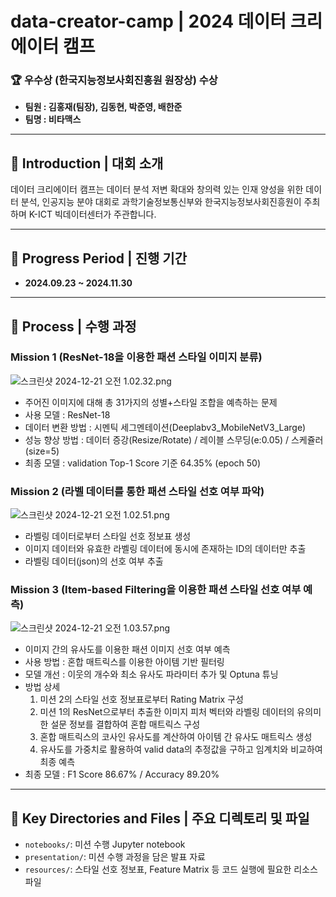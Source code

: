 # **data-creator-camp** | 2024 데이터 크리에이터 캠프

### 🏆 우수상 (한국지능정보사회진흥원 원장상) 수상

- **팀원 : 김홍재(팀장), 김동현, 박준영, 배한준**
- **팀명 : 비타맥스**

---

## 🌟 **Introduction | 대회 소개**

데이터 크리에이터 캠프는 데이터 분석 저변 확대와 창의력 있는 인재 양성을 위한 데이터 분석, 인공지능 분야 대회로 과학기술정보통신부와 한국지능정보사회진흥원이 주최하며 K-ICT 빅데이터센터가 주관합니다.

---

## 📅 **Progress Period | 진행 기간**

- **2024.09.23 ~ 2024.11.30**

---

## 🚀 **Process |** 수행 과정

### Mission 1 (ResNet-18을 이용한 패션 스타일 이미지 분류)

![스크린샷 2024-12-21 오전 1.02.32.png](https://github.com/user-attachments/assets/48eaed85-c9fa-483f-8534-fe23eb988e06)

- 주어진 이미지에 대해 총 31가지의 성별+스타일 조합을 예측하는 문제
- 사용 모델 : ResNet-18
- 데이터 변환 방법 : 시멘틱 세그멘테이션(Deeplabv3_MobileNetV3_Large)
- 성능 향상 방법 : 데이터 증강(Resize/Rotate) / 레이블 스무딩(e:0.05) / 스케쥴러(size=5)
- 최종 모델 : validation Top-1 Score 기준 64.35% (epoch 50)

### Mission 2 (라벨 데이터를 통한 패션 스타일 선호 여부 파악)

![스크린샷 2024-12-21 오전 1.02.51.png](https://github.com/user-attachments/assets/ce456332-2c0c-4442-b134-df938fc86da3)

- 라벨링 데이터로부터 스타일 선호 정보표 생성
- 이미지 데이터와 유효한 라벨링 데이터에 동시에 존재하는 ID의 데이터만 추출
- 라벨링 데이터(json)의 선호 여부 추출

### Mission 3 (Item-based Filtering을 이용한 패션 스타일 선호 여부 예측)

![스크린샷 2024-12-21 오전 1.03.57.png](https://github.com/user-attachments/assets/d190a6bb-271e-4608-81c5-4fc46fc60e48)

- 이미지 간의 유사도를 이용한 패션 이미지 선호 여부 예측
- 사용 방법 : 혼합 매트릭스를 이용한 아이템 기반 필터링
- 모델 개선 : 이웃의 개수와 최소 유사도 파라미터 추가 및 Optuna 튜닝
- 방법 상세
    1. 미션 2의 스타일 선호 정보표로부터 Rating Matrix 구성
    2. 미션 1의 ResNet으로부터 추출한 이미지 피처 벡터와 라벨링 데이터의 유의미한 설문 정보를 결합하여 혼합 매트릭스 구성
    3. 혼합 매트릭스의 코사인 유사도를 계산하여 아이템 간 유사도 매트릭스 생성
    4. 유사도를 가중치로 활용하여 valid data의 추정값을 구하고 임계치와 비교하여 최종 예측
- 최종 모델 : F1 Score 86.67% / Accuracy 89.20%

---

## 📁 **Key Directories and Files | 주요 디렉토리 및 파일**

- `notebooks/`: 미션 수행 Jupyter notebook
- `presentation/`: 미션 수행 과정을 담은 발표 자료
- `resources/`: 스타일 선호 정보표, Feature Matrix 등 코드 실행에 필요한 리소스 파일
